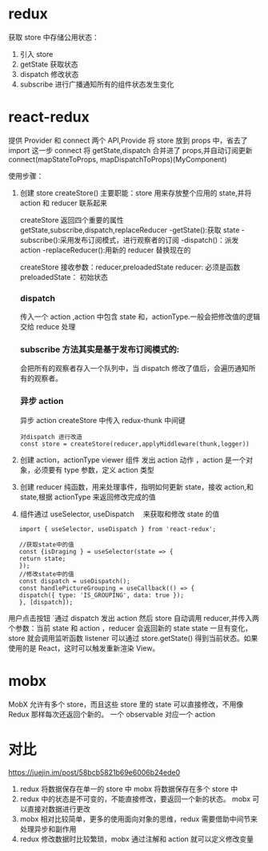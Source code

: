 # redux

获取 store 中存储公用状态：

1. 引入 store
2. getState 获取状态
3. dispatch 修改状态
4. subscribe 进行广播通知所有的组件状态发生变化

# react-redux

提供 Provider 和 connect 两个 API,Provide 将 store 放到 props 中，省去了 import 这一步
connect 将 getState,dispatch 合并进了 props,并自动订阅更新
connect(mapStateToProps, mapDispatchToProps)(MyComponent)

使用步骤：

1. 创建 store createStore()
   主要职能：store 用来存放整个应用的 state,并将 action 和 reducer 联系起来

   createStore 返回四个重要的属性 getState,subscribe,dispatch,replaceReducer
   -getState():获取 state
   -subscribe():采用发布订阅模式，进行观察者的订阅
   -dispatch()：派发 action
   -replaceReducer():用新的 reducer 替换现在的

   createStore 接收参数：reducer,preloadedState
   reducer: 必须是函数
   preloadedState： 初始状态

   ### dispatch

   传入一个 action ,action 中包含 state 和，actionType.一般会把修改值的逻辑交给 reduce 处理

   ### subscribe 方法其实是基于发布订阅模式的:

   会把所有的观察者存入一个队列中，当 dispatch 修改了值后，会遍历通知所有的观察者。

   ### 异步 action

   异步 action createStore 中传入 redux-thunk 中间键

   ```
   对dispatch 进行改造
   const store = createStore(reducer,applyMiddleware(thunk,logger))
   ```

2. 创建 action，actionType
   viewer 组件 发出 action 动作 ，action 是一个对象，必须要有 type 参数，定义 action 类型

3. 创建 reducer
   纯函数，用来处理事件，指明如何更新 state，接收 action,和 state,根据 actionType 来返回修改完成的值

4. 组件通过 useSelector, useDispatch 　来获取和修改 state 的值

```
   import { useSelector, useDispatch } from 'react-redux';

   //获取state中的值
   const {isDraging } = useSelector(state => {
   return state;
   });
   //修改state中的值
   const dispatch = useDispatch();
   const handlePictureGrouping = useCallback(() => {
   dispatch({ type: 'IS_GROUPING', data: true });
   }, [dispatch]);

```

用户点击按钮 `通过 dispatch 发出 action
然后 store 自动调用 reducer,并传入两个参数：当前 state 和 action ，reducer 会返回新的 state
state 一旦有变化，store 就会调用监听函数
listener 可以通过 store.getState() 得到当前状态。如果使用的是 React，这时可以触发重新渲染 View。

# mobx

MobX 允许有多个 store，而且这些 store 里的 state 可以直接修改，不用像 Redux 那样每次还返回个新的。
一个 observable 对应一个 action

# 对比

https://juejin.im/post/58bcb5821b69e6006b24ede0

1. redux 将数据保存在单一的 store 中
   mobx 将数据保存在多个 store 中
2. redux 中的状态是不可变的，不能直接修改，要返回一个新的状态。
   mobx 可以直接对数据进行更改
3. mobx 相对比较简单，更多的使用面向对象的思维，redux 需要借助中间节来处理异步和副作用
4. redux 修改数据时比较繁琐，mobx 通过注解和 action 就可以定义修改变量

```

```
